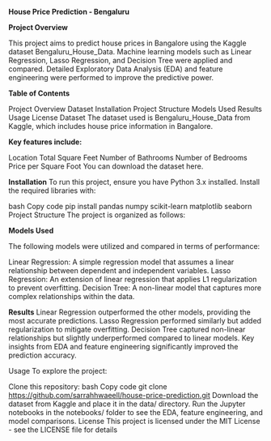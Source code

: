 **House Price Prediction - Bengaluru**


**Project Overview**


This project aims to predict house prices in Bangalore using the Kaggle dataset Bengaluru_House_Data. Machine learning models such as Linear Regression, Lasso Regression, and Decision Tree were applied and compared. Detailed Exploratory Data Analysis (EDA) and feature engineering were performed to improve the predictive power.


**Table of Contents**


Project Overview
Dataset
Installation
Project Structure
Models Used
Results
Usage
License
Dataset
The dataset used is Bengaluru_House_Data from Kaggle, which includes house price information in Bangalore.

**Key features include:**

Location
Total Square Feet
Number of Bathrooms
Number of Bedrooms
Price per Square Foot
You can download the dataset here.

**Installation**
To run this project, ensure you have Python 3.x installed. Install the required libraries with:

bash
Copy code
pip install pandas numpy scikit-learn matplotlib seaborn
Project Structure
The project is organized as follows:

**Models Used**

The following models were utilized and compared in terms of performance:

Linear Regression: A simple regression model that assumes a linear relationship between dependent and independent variables.
Lasso Regression: An extension of linear regression that applies L1 regularization to prevent overfitting.
Decision Tree: A non-linear model that captures more complex relationships within the data.

**Results**
Linear Regression outperformed the other models, providing the most accurate predictions.
Lasso Regression performed similarly but added regularization to mitigate overfitting.
Decision Tree captured non-linear relationships but slightly underperformed compared to linear models.
Key insights from EDA and feature engineering significantly improved the prediction accuracy.

Usage
To explore the project:

Clone this repository:
bash
Copy code
git clone https://github.com/sarrahhwaeell/house-price-prediction.git
Download the dataset from Kaggle and place it in the data/ directory.
Run the Jupyter notebooks in the notebooks/ folder to see the EDA, feature engineering, and model comparisons.
License
This project is licensed under the MIT License - see the LICENSE file for details
